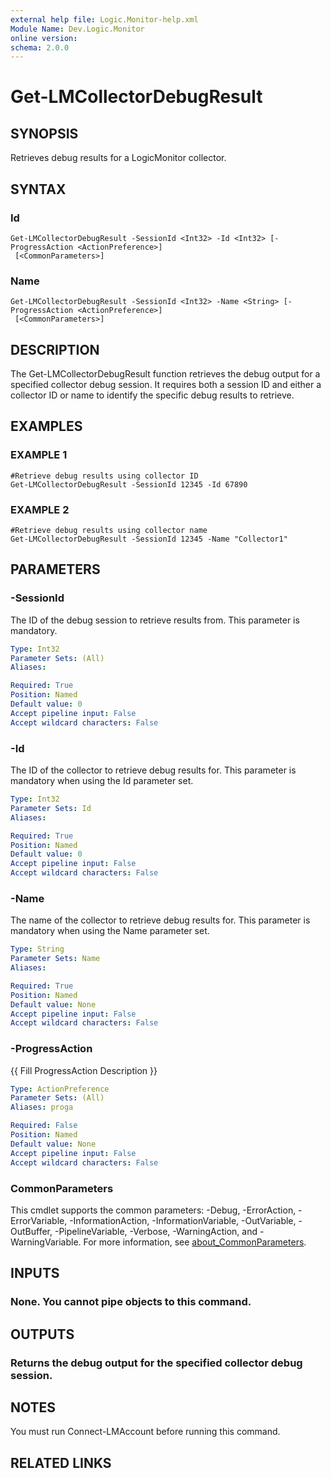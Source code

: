 ```yaml
---
external help file: Logic.Monitor-help.xml
Module Name: Dev.Logic.Monitor
online version:
schema: 2.0.0
---
```


# Get-LMCollectorDebugResult

## SYNOPSIS
Retrieves debug results for a LogicMonitor collector.

## SYNTAX

### Id
```
Get-LMCollectorDebugResult -SessionId <Int32> -Id <Int32> [-ProgressAction <ActionPreference>]
 [<CommonParameters>]
```

### Name
```
Get-LMCollectorDebugResult -SessionId <Int32> -Name <String> [-ProgressAction <ActionPreference>]
 [<CommonParameters>]
```

## DESCRIPTION
The Get-LMCollectorDebugResult function retrieves the debug output for a specified collector debug session.
It requires both a session ID and either a collector ID or name to identify the specific debug results to retrieve.

## EXAMPLES

### EXAMPLE 1
```
#Retrieve debug results using collector ID
Get-LMCollectorDebugResult -SessionId 12345 -Id 67890
```

### EXAMPLE 2
```
#Retrieve debug results using collector name
Get-LMCollectorDebugResult -SessionId 12345 -Name "Collector1"
```

## PARAMETERS

### -SessionId
The ID of the debug session to retrieve results from.
This parameter is mandatory.

```yaml
Type: Int32
Parameter Sets: (All)
Aliases:

Required: True
Position: Named
Default value: 0
Accept pipeline input: False
Accept wildcard characters: False
```

### -Id
The ID of the collector to retrieve debug results for.
This parameter is mandatory when using the Id parameter set.

```yaml
Type: Int32
Parameter Sets: Id
Aliases:

Required: True
Position: Named
Default value: 0
Accept pipeline input: False
Accept wildcard characters: False
```

### -Name
The name of the collector to retrieve debug results for.
This parameter is mandatory when using the Name parameter set.

```yaml
Type: String
Parameter Sets: Name
Aliases:

Required: True
Position: Named
Default value: None
Accept pipeline input: False
Accept wildcard characters: False
```

### -ProgressAction
{{ Fill ProgressAction Description }}

```yaml
Type: ActionPreference
Parameter Sets: (All)
Aliases: proga

Required: False
Position: Named
Default value: None
Accept pipeline input: False
Accept wildcard characters: False
```

### CommonParameters
This cmdlet supports the common parameters: -Debug, -ErrorAction, -ErrorVariable, -InformationAction, -InformationVariable, -OutVariable, -OutBuffer, -PipelineVariable, -Verbose, -WarningAction, and -WarningVariable. For more information, see [about_CommonParameters](http://go.microsoft.com/fwlink/?LinkID=113216).

## INPUTS

### None. You cannot pipe objects to this command.
## OUTPUTS

### Returns the debug output for the specified collector debug session.
## NOTES
You must run Connect-LMAccount before running this command.

## RELATED LINKS
